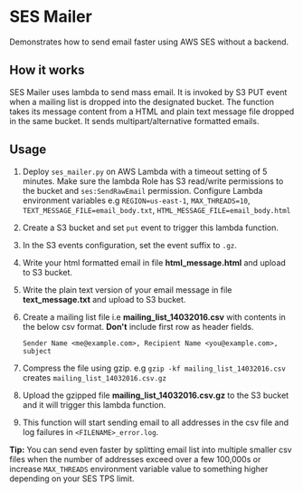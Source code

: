 SES Mailer
==========
Demonstrates how to send email faster using AWS SES without a backend.

How it works
------------
SES Mailer uses lambda to send mass email. It is invoked by S3 PUT event when a mailing list is dropped into the designated bucket. The function takes its message content from a HTML and plain text message file dropped in the same bucket. It sends multipart/alternative formatted emails.

Usage
-----
1. Deploy `ses_mailer.py` on AWS Lambda with a timeout setting of 5 minutes. Make sure the lambda Role has
   S3 read/write permissions to the bucket and `ses:SendRawEmail` permission. Configure Lambda environment variables e.g `REGION=us-east-1`, `MAX_THREADS=10`, `TEXT_MESSAGE_FILE=email_body.txt`, `HTML_MESSAGE_FILE=email_body.html`
2. Create a S3 bucket and set `put` event to trigger this lambda function.
3. In the S3 events configuration, set the event suffix to `.gz`.
4. Write your html formatted email in file **html_message.html** and upload to S3 bucket.
5. Write the plain text version of your email message in file **text_message.txt** and upload to S3 bucket.
6. Create a mailing list file i.e **mailing_list_14032016.csv** with contents in the below csv format. **Don't** include first row as header fields.

    ```
    Sender Name <me@example.com>, Recipient Name <you@example.com>, subject
    ```
    
7. Compress the file using gzip. e.g `gzip -kf mailing_list_14032016.csv` creates `mailing_list_14032016.csv.gz`
8. Upload the gzipped file **mailing_list_14032016.csv.gz** to the S3 bucket and it will trigger this lambda function.
9. This function will start sending email to all addresses in the csv file and log failures in `<FILENAME>_error.log`.

**Tip:** You can send even faster by splitting email list into multiple smaller csv files when the number of addresses exceed over a few 100,000s or increase `MAX_THREADS` environment variable value to something higher depending on your SES TPS limit.
    